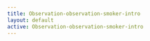 ```yaml
---
title: Observation-observation-smoker-intro
layout: default
active: Observation-observation-smoker-intro
---
```


